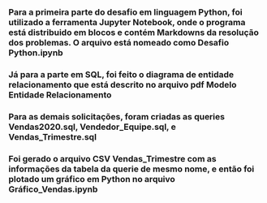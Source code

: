 ### Para a primeira parte do desafio em linguagem Python, foi utilizado a ferramenta Jupyter Notebook, onde o programa está distribuido em blocos e contém Markdowns da resolução dos problemas. O arquivo está nomeado como Desafio Python.ipynb

### Já para a parte em SQL, foi feito o diagrama de entidade relacionamento que está descrito no arquivo pdf Modelo Entidade Relacionamento

### Para as demais solicitações, foram criadas as queries Vendas2020.sql, Vendedor_Equipe.sql, e Vendas_Trimestre.sql

### Foi gerado o arquivo CSV Vendas_Trimestre com as informações da tabela da querie de mesmo nome, e então foi plotado um gráfico em Python no arquivo Gráfico_Vendas.ipynb